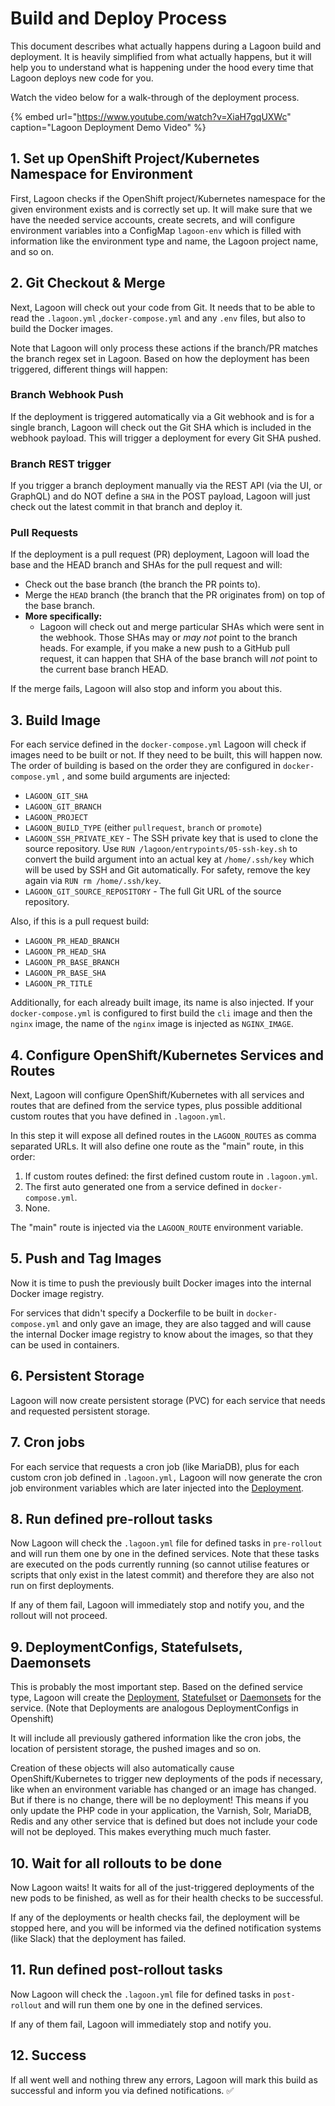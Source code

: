 # Build and Deploy Process

This document describes what actually happens during a Lagoon build and deployment. It is heavily simplified from what actually happens, but it will help you to understand what is happening under the hood every time that Lagoon deploys new code for you.

Watch the video below for a walk-through of the deployment process.

{% embed url="https://www.youtube.com/watch?v=XiaH7gqUXWc" caption="Lagoon Deployment Demo Video" %}

## 1. Set up OpenShift Project/Kubernetes Namespace for Environment

First, Lagoon checks if the OpenShift project/Kubernetes namespace for the given environment exists and is correctly set up. It will make sure that we have the needed service accounts, create secrets, and will configure environment variables into a ConfigMap `lagoon-env` which is filled with information like the environment type and name, the Lagoon project name, and so on.

## 2. Git Checkout & Merge

Next, Lagoon will check out your code from Git. It needs that to be able to read the `.lagoon.yml` ,`docker-compose.yml` and any `.env` files, but also to build the Docker images.

Note that Lagoon will only process these actions if the branch/PR matches the branch regex set in Lagoon. Based on how the deployment has been triggered, different things will happen:

### **Branch Webhook Push**

If the deployment is triggered automatically via a Git webhook and is for a single branch, Lagoon will check out the Git SHA which is included in the webhook payload. This will trigger a deployment for every Git SHA pushed.

### **Branch REST trigger**

If you trigger a branch deployment manually via the REST API \(via the UI, or GraphQL\) and do NOT define a `SHA` in the POST payload, Lagoon will just check out the latest commit in that branch and deploy it.

### **Pull Requests**

If the deployment is a pull request \(PR\) deployment, Lagoon will load the base and the HEAD branch and SHAs for the pull request and will:

* Check out the base branch \(the branch the PR points to\).
* Merge the `HEAD` branch \(the branch that the PR originates from\) on top of the base branch.
* **More specifically:**
  * Lagoon will check out and merge particular SHAs which were sent in the webhook. Those SHAs may or _may not_ point to the branch heads. For example, if you make a new push to a GitHub pull request, it can happen that SHA of the base branch will _not_ point to the current base branch HEAD.

If the merge fails, Lagoon will also stop and inform you about this.

## 3. Build Image

For each service defined in the `docker-compose.yml` Lagoon will check if images need to be built or not. If they need to be built, this will happen now. The order of building is based on the order they are configured in `docker-compose.yml` , and some build arguments are injected:

* `LAGOON_GIT_SHA`
* `LAGOON_GIT_BRANCH`
* `LAGOON_PROJECT`
* `LAGOON_BUILD_TYPE` \(either `pullrequest`, `branch` or `promote`\)
* `LAGOON_SSH_PRIVATE_KEY` - The SSH private key that is used to clone the source repository. Use `RUN /lagoon/entrypoints/05-ssh-key.sh` to convert the build argument into an actual key at `/home/.ssh/key` which will be used by SSH and Git automatically. For safety, remove the key again via `RUN rm /home/.ssh/key`.
* `LAGOON_GIT_SOURCE_REPOSITORY` - The full Git URL of the source repository.

Also, if this is a pull request build:

* `LAGOON_PR_HEAD_BRANCH`
* `LAGOON_PR_HEAD_SHA`
* `LAGOON_PR_BASE_BRANCH`
* `LAGOON_PR_BASE_SHA`
* `LAGOON_PR_TITLE`

Additionally, for each already built image, its name is also injected. If your `docker-compose.yml` is configured to first build the `cli` image and then the `nginx` image, the name of the `nginx` image is injected as `NGINX_IMAGE`.

## 4. Configure OpenShift/Kubernetes Services and Routes

Next, Lagoon will configure OpenShift/Kubernetes with all services and routes that are defined from the service types, plus possible additional custom routes that you have defined in `.lagoon.yml`.

In this step it will expose all defined routes in the `LAGOON_ROUTES` as comma separated URLs. It will also define one route as the "main" route, in this order:

1. If custom routes defined: the first defined custom route in `.lagoon.yml`.
2. The first auto generated one from a service defined in `docker-compose.yml`.
3. None.

The "main" route is injected via the `LAGOON_ROUTE` environment variable.

## 5. Push and Tag Images

Now it is time to push the previously built Docker images into the internal Docker image registry.

For services that didn't specify a Dockerfile to be built in `docker-compose.yml` and only gave an image, they are also tagged and will cause the internal Docker image registry to know about the images, so that they can be used in containers.

## 6. Persistent Storage

Lagoon will now create persistent storage \(PVC\) for each service that needs and requested persistent storage.

## 7. Cron jobs

For each service that requests a cron job \(like MariaDB\), plus for each custom cron job defined in `.lagoon.yml,` Lagoon will now generate the cron job environment variables which are later injected into the [Deployment](https://docs.openshift.com/container-platform/4.4/applications/deployments/what-deployments-are.html#deployments-and-deploymentconfigs_what-deployments-are).

## 8. Run defined pre-rollout tasks

Now Lagoon will check the `.lagoon.yml` file for defined tasks in `pre-rollout` and will run them one by one in the defined services.  Note that these tasks are executed on the pods currently running \(so cannot utilise features or scripts that only exist in the latest commit\) and therefore they are also not run on first deployments.

If any of them fail, Lagoon will immediately stop and notify you, and the rollout will not proceed.

## 9. DeploymentConfigs, Statefulsets, Daemonsets

This is probably the most important step. Based on the defined service type, Lagoon will create the [Deployment](https://docs.openshift.com/container-platform/4.4/applications/deployments/what-deployments-are.html#deployments-and-deploymentconfigs_what-deployments-are), [Statefulset](https://kubernetes.io/docs/concepts/workloads/controllers/statefulset/) or [Daemonsets](https://kubernetes.io/docs/concepts/workloads/controllers/daemonset/) for the service. \(Note that Deployments are analogous DeploymentConfigs in Openshift\)

It will include all previously gathered information like the cron jobs, the location of persistent storage, the pushed images and so on.

Creation of these objects will also automatically cause OpenShift/Kubernetes to trigger new deployments of the pods if necessary, like when an environment variable has changed or an image has changed. But if there is no change, there will be no deployment! This means if you only update the PHP code in your application, the Varnish, Solr, MariaDB, Redis and any other service that is defined but does not include your code will not be deployed. This makes everything much much faster.

## 10. Wait for all rollouts to be done

Now Lagoon waits! It waits for all of the just-triggered deployments of the new pods to be finished, as well as for their health checks to be successful.

If any of the deployments or health checks fail, the deployment will be stopped here, and you will be informed via the defined notification systems \(like Slack\) that the deployment has failed.

## 11. Run defined post-rollout tasks

Now Lagoon will check the `.lagoon.yml` file for defined tasks in `post-rollout` and will run them one by one in the defined services.

If any of them fail, Lagoon will immediately stop and notify you.

## 12. Success

If all went well and nothing threw any errors, Lagoon will mark this build as successful and inform you via defined notifications. ✅ 


